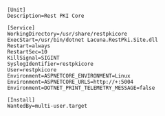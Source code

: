 ﻿```
[Unit]
Description=Rest PKI Core

[Service]
WorkingDirectory=/usr/share/restpkicore
ExecStart=/usr/bin/dotnet Lacuna.RestPki.Site.dll
Restart=always
RestartSec=10
KillSignal=SIGINT
SyslogIdentifier=restpkicore
User=restpkicore
Environment=ASPNETCORE_ENVIRONMENT=Linux
Environment=ASPNETCORE_URLS=http://+:5004
Environment=DOTNET_PRINT_TELEMETRY_MESSAGE=false

[Install]
WantedBy=multi-user.target
```